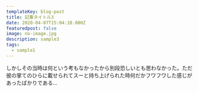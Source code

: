 ```yaml
---
templateKey: blog-post
title: 記事タイトル3
date: 2020-04-07T15:04:10.000Z
featuredpost: false
image: no-image.jpg
description: sample3
tags:
  - sample1
---
```


しかしその当時は何という考もなかったから別段恐しいとも思わなかった。ただ彼の掌てのひらに載せられてスーと持ち上げられた時何だかフワフワした感じがあったばかりである...
